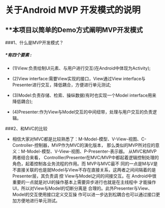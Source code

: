 # 关于Android MVP 开发模式的说明
## **本项目以简单的Demo方式阐明MVP开发模式

###1、什么是MVP开发模式？
#####  *有四个要素 :
 + (1)View:负责绘制UI元素、与用户进行交互(在Android中体现为Activity);
  
 + (2)View interface:需要View实现的接口，View通过View interface与Presenter进行交互，降低耦合，方便进行单元测试;
  
 + (3)Model:负责存储、检索、操纵数据(有时也实现一个Model interface用来降低耦合);
  
 + (4)Presenter:作为View与Model交互的中间纽带，处理与用户交互的负责逻辑。

###2、和MVC的比较

 + 相信大家对MVC都是比较熟悉了：M-Model-模型、V-View-视图、C-Controller-控制器，MVP作为MVC的演化版本，
那么类似的MVP所对应的意义：M-Model-模型、V-View-视图、P-Presenter-表示器。 从MVC和MVP两者结合来看，
Controlller/Presenter在MVC/MVP中都起着逻辑控制处理的角色，起着控制各业务流程的作用。而 MVP与MVC最不
同的一点是M与V是不直接关联的也是就Model与View不存在直接关系，这两者之间间隔着的是Presenter层，其负责调
控 View与Model之间的间接交互。在 Android中很重要的一点就是对UI的操作基本上需要异步进行也就是在主线程中
才能操作UI，所以对View与Model的切断分离是 合理的。此外Presenter与View、Model的交互使用接口定义交互操
作可以进一步达到松耦合也可以通过接口更加方便地进行单元测试。
